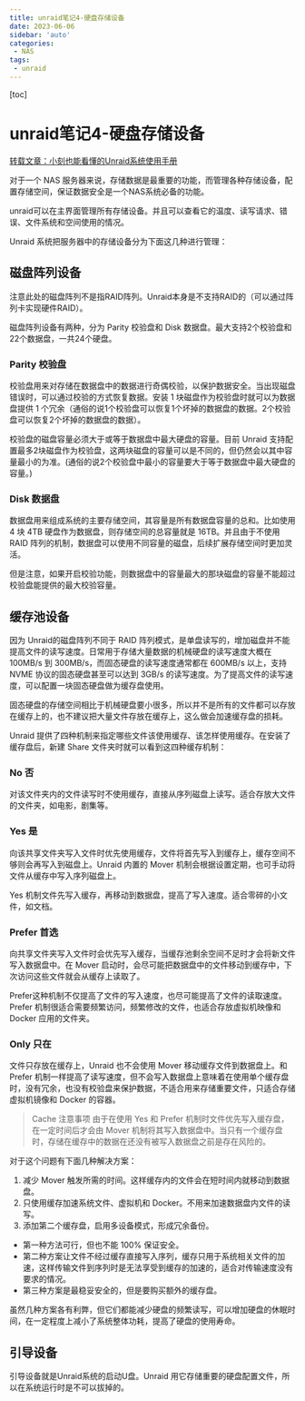 ```yaml
---
title: unraid笔记4-硬盘存储设备
date: 2023-06-06
sidebar: 'auto'
categories: 
 - NAS
tags:
 - unraid
---
```


[toc]

# unraid笔记4-硬盘存储设备

[转载文章：小刻也能看懂的Unraid系统使用手册](https://www.cnblogs.com/frozensky-alpha/p/15013572.html)

对于一个 NAS 服务器来说，存储数据是最重要的功能，而管理各种存储设备，配置存储空间，保证数据安全是一个NAS系统必备的功能。

unraid可以在主界面管理所有存储设备。并且可以查看它的温度、读写请求、错误、文件系统和空间使用的情况。

Unraid 系统把服务器中的存储设备分为下面这几种进行管理：

## 磁盘阵列设备

注意此处的磁盘阵列不是指RAID阵列。Unraid本身是不支持RAID的（可以通过阵列卡实现硬件RAID）。

磁盘阵列设备有两种，分为 Parity 校验盘和 Disk 数据盘。最大支持2个校验盘和22个数据盘，一共24个硬盘。


### Parity 校验盘

校验盘用来对存储在数据盘中的数据进行奇偶校验，以保护数据安全。当出现磁盘错误时，可以通过校验的方式恢复数据。安装 1 块磁盘作为校验盘时就可以为数据盘提供 1 个冗余（通俗的说1个校验盘可以恢复1个坏掉的数据盘的数据。2个校验盘可以恢复2个坏掉的数据盘的数据）。

校验盘的磁盘容量必须大于或等于数据盘中最大硬盘的容量。目前 Unraid 支持配置最多2块磁盘作为校验盘，这两块磁盘的容量可以是不同的，但仍然会以其中容量最小的为准。(通俗的说2个校验盘中最小的容量要大于等于数据盘中最大硬盘的容量。)

### Disk 数据盘

数据盘用来组成系统的主要存储空间，其容量是所有数据盘容量的总和。比如使用 4 块 4TB 硬盘作为数据盘，则存储空间的总容量就是 16TB。并且由于不使用 RAID 阵列的机制，数据盘可以使用不同容量的磁盘，后续扩展存储空间时更加灵活。

但是注意，如果开启校验功能，则数据盘中的容量最大的那块磁盘的容量不能超过校验盘能提供的最大校验容量。


## 缓存池设备

因为 Unraid的磁盘阵列不同于 RAID 阵列模式，是单盘读写的，增加磁盘并不能提高文件的读写速度。日常用于存储大量数据的机械硬盘的读写速度大概在 100MB/s 到 300MB/s，而固态硬盘的读写速度通常都在 600MB/s 以上，支持 NVME 协议的固态硬盘甚至可以达到 3GB/s 的读写速度。为了提高文件的读写速度，可以配置一块固态硬盘做为缓存盘使用。

固态硬盘的存储空间相比于机械硬盘要小很多，所以并不是所有的文件都可以存放在缓存上的，也不建议把大量文件存放在缓存上，这么做会加速缓存盘的损耗。

Unraid 提供了四种机制来指定哪些文件该使用缓存、该怎样使用缓存。在安装了缓存盘后，新建 Share 文件夹时就可以看到这四种缓存机制：

### No 否

对该文件夹内的文件读写时不使用缓存，直接从序列磁盘上读写。适合存放大文件的文件夹，如电影，剧集等。

### Yes 是

向该共享文件夹写入文件时优先使用缓存，文件将首先写入到缓存上，缓存空间不够则会再写入到磁盘上。Unraid 内置的 Mover 机制会根据设置定期，也可手动将文件从缓存中写入序列磁盘上。

Yes 机制文件先写入缓存，再移动到数据盘，提高了写入速度。适合零碎的小文件，如文档。

### Prefer 首选

向共享文件夹写入文件时会优先写入缓存，当缓存池剩余空间不足时才会将新文件写入数据盘中。在 Mover 启动时，会尽可能把数据盘中的文件移动到缓存中，下次访问这些文件就会从缓存上读取了。

Prefer这种机制不仅提高了文件的写入速度，也尽可能提高了文件的读取速度。Prefer 机制很适合需要频繁访问，频繁修改的文件，也适合存放虚拟机映像和 Docker 应用的文件夹。

### Only 只在

文件只存放在缓存上，Unraid 也不会使用 Mover 移动缓存文件到数据盘上。和 Prefer 机制一样提高了读写速度，但不会写入数据盘上意味着在使用单个缓存盘时，没有冗余，也没有校验盘来保护数据，不适合用来存储重要文件，只适合存储虚拟机镜像和 Docker 的容器。


>Cache 注意事项
由于在使用 Yes 和 Prefer 机制时文件优先写入缓存盘，在一定时间后才会由 Mover 机制将其写入数据盘中。当只有一个缓存盘时，存储在缓存中的数据在还没有被写入数据盘之前是存在风险的。

对于这个问题有下面几种解决方案：
1. 减少 Mover 触发所需的时间。这样缓存内的文件会在短时间内就移动到数据盘。
2. 只使用缓存加速系统文件、虚拟机和 Docker。不用来加速数据盘内文件的读写。
3. 添加第二个缓存盘，启用多设备模式，形成冗余备份。

* 第一种方法可行，但也不能 100% 保证安全。
* 第二种方案让文件不经过缓存直接写入序列，缓存只用于系统相关文件的加速，这样传输文件到序列时是无法享受到缓存的加速的，适合对传输速度没有要求的情况。
* 第三种方案是最稳妥安全的，但是要购买额外的缓存盘。

虽然几种方案各有利弊，但它们都能减少硬盘的频繁读写，可以增加硬盘的休眠时间，在一定程度上减小了系统整体功耗，提高了硬盘的使用寿命。

## 引导设备

引导设备就是Unraid系统的启动U盘。Unraid 用它存储重要的硬盘配置文件，所以在系统运行时是不可以拔掉的。